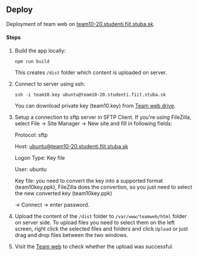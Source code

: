 
## Deploy
Deployment of team web on [team10-20.studenti.fiit.stuba.sk](https://team10-20.studenti.fiit.stuba.sk).

#### Steps
1. Build the app locally:

	```shell script
	npm run build
	```
	This creates `/dist` folder which content is uploaded on server. 

1. Connect to server using ssh:

	```shell script
	ssh -i team10.key ubuntu@team10-20.studenti.fiit.stuba.sk
	```
	You can download private key (team10.key) from [Team web drive](https://drive.google.com/drive/folders/1_2V0B3b30o_aSnExcWm1lQqQ4STs3GjO).

1. Setup a connection to sftp server in SFTP Client. If you're using FileZilla, select File -> Site Manager -> New site and fill in following fields:

    Protocol: sftp

    Host: ubuntu@team10-20.studenti.fiit.stuba.sk

	Logon Type: Key file
    
	User: ubuntu
    
	Key file: you need to convert the key into a supported format (team10key.ppk), FileZilla does the convertion, so you just need to select the new converted key (team10key.ppk)
    
	-> Connect -> enter password.

1. Upload the content of the `/dist` folder to `/var/www/teamweb/html` folder on server side. To upload files you need to select them on the left screen, right click the selected files and folders and click `Upload` or just drag and drop files between the two windows.

1. Visit the [Team web](https://team10-20.studenti.fiit.stuba.sk) to check whether the upload was successful.

